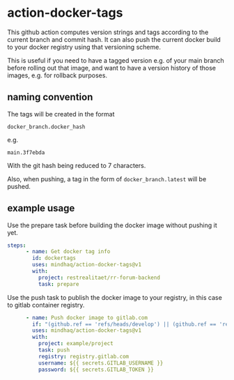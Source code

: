 # action-docker-tags

This github action computes version strings and tags according to the current
branch and commit hash. It can also push the current docker build to your docker
registry using that versioning scheme.

This is useful if you need to have a tagged version e.g. of your main branch before
rolling out that image, and want to have a version history of those images, e.g.
for rollback purposes.

## naming convention

The tags will be created in the format

    docker_branch.docker_hash

e.g.

    main.3f7ebda

With the git hash being reduced to 7 characters.

Also, when pushing, a tag in the form of `docker_branch.latest` will be pushed.

## example usage

Use the prepare task before building the docker image without pushing it yet.

```yaml
steps:
      - name: Get docker tag info
        id: dockertags
        uses: mindhaq/action-docker-tags@v1
        with:
          project: restrealitaet/rr-forum-backend
          task: prepare

```

Use the push task to publish the docker image to your registry, in this case to gitlab container registry.

```yaml
      - name: Push docker image to gitlab.com
        if: "(github.ref == 'refs/heads/develop') || (github.ref == 'refs/heads/master')"
        uses: mindhaq/action-docker-tags@v1
        with:
          project: example/project
          task: push
          registry: registry.gitlab.com
          username: ${{ secrets.GITLAB_USERNAME }}
          password: ${{ secrets.GITLAB_TOKEN }}
```
